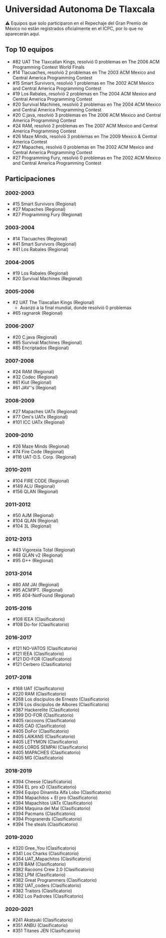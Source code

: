 # Universidad Autonoma De Tlaxcala

:warning: Equipos que solo participaron en el Repechaje del Gran Premio de México no están registrados oficialmente en el ICPC, por lo que no aparecerán aquí.

## Top 10 equipos

- #82 UAT The Tlaxcallan Kings, resolvió 0 problemas en The 2006 ACM Programming Contest World Finals
- #14 Tlacuaches, resolvió 2 problemas en The 2003 ACM Mexico and Central America Programming Contest
- #15 Smart Survivors, resolvió 1 problemas en The 2002 ACM Mexico and Central America Programming Contest
- #19 Los Rabales, resolvió 2 problemas en The 2004 ACM Mexico and Central America Programming Contest
- #20 Survival Machines, resolvió 2 problemas en The 2004 ACM Mexico and Central America Programming Contest
- #20 C.java, resolvió 3 problemas en The 2006 ACM Mexico and Central America Programming Contest
- #24 RAM, resolvió 2 problemas en The 2007 ACM Mexico and Central America Programming Contest
- #26 Maze Minds, resolvió 3 problemas en The 2009 Mexico & Central America Contest
- #27 Mapaches, resolvió 0 problemas en The 2002 ACM Mexico and Central America Programming Contest
- #27 Programming Fury, resolvió 0 problemas en The 2002 ACM Mexico and Central America Programming Contest

## Participaciones

### 2002-2003

- #15 Smart Survivors (Regional)
- #27 Mapaches (Regional)
- #27 Programming Fury (Regional)

### 2003-2004

- #14 Tlacuaches (Regional)
- #41 Smart Survivors (Regional)
- #41 Los Rabales (Regional)

### 2004-2005

- #19 Los Rabales (Regional)
- #20 Survival Machines (Regional)

### 2005-2006

- #2 UAT The Tlaxcallan Kings (Regional)
  - Avanzó a la final mundial, donde resolvió 0 problemas
- #65 ragnarok (Regional)

### 2006-2007

- #20 C.java (Regional)
- #85 Survival Machines (Regional)
- #85 Encriptados (Regional)

### 2007-2008

- #24 RAM (Regional)
- #32 Codec (Regional)
- #61 Kiut (Regional)
- #61 JAV''s (Regional)

### 2008-2009

- #27 Mapaches UATx (Regional)
- #77 Omi's UATx (Regional)
- #101 ICC UATx (Regional)

### 2009-2010

- #26 Maze Minds (Regional)
- #74 Fire Code (Regional)
- #116 UAT-D.S. Corp. (Regional)

### 2010-2011

- #104 FIRE CODE (Regional)
- #149 ALU (Regional)
- #156 QLAN (Regional)

### 2011-2012

- #50 AJM (Regional)
- #104 QLAN (Regional)
- #104 3L (Regional)

### 2012-2013

- #43 Vigorexia Total (Regional)
- #68 QLAN v2 (Regional)
- #95 G++ (Regional)

### 2013-2014

- #80 AM JAI (Regional)
- #95 ACM1PT. (Regional)
- #95 404-NotFound (Regional)

### 2015-2016

- #108 IEEA (Clasificatorio)
- #108 Do-for (Clasificatorio)

### 2016-2017

- #121 NO-VATOS (Clasificatorio)
- #121 IEEA (Clasificatorio)
- #121 DO-FOR (Clasificatorio)
- #121 Cerbero (Clasificatorio)

### 2017-2018

- #168 UAT (Clasificatorio)
- #220 RAM (Clasificatorio)
- #268 Los discípulos de Ernesto (Clasificatorio)
- #376 Los discípulos de Albores (Clasificatorio)
- #387 Hackerelite (Clasificatorio)
- #399 DO-FOR (Clasificatorio)
- #405 raccoons (Clasificatorio)
- #405 CAD (Clasificatorio)
- #405 DoFor (Clasificatorio)
- #405 LAIKANS (Clasificatorio)
- #405 LETYMON (Clasificatorio)
- #405 LORDS SEMPAI (Clasificatorio)
- #405 MAPACHES (Clasificatorio)
- #405 MG (Clasificatorio)

### 2018-2019

- #394 Cheese (Clasificatorio)
- #394 EL pro xD (Clasificatorio)
- #394 Equipo Dinamita Alfa Lobo (Clasificatorio)
- #394 Mapachitos + El pro (Clasificatorio)
- #394 Mapachitos UATx (Clasificatorio)
- #394 Maquina del Mal (Clasificatorio)
- #394 Pacmans (Clasificatorio)
- #394 Progranerds (Clasificatorio)
- #394 The steals (Clasificatorio)

### 2019-2020

- #320 Gree_You (Clasificatorio)
- #341 Los Charks (Clasificatorio)
- #364 UAT_Mapachitos (Clasificatorio)
- #378 BAM (Clasificatorio)
- #382 Racoons Crew 2.0 (Clasificatorio)
- #382 LPM (Clasificatorio)
- #382 Great Programmers (Clasificatorio)
- #382 UAT_coders (Clasificatorio)
- #382 Traitors (Clasificatorio)
- #382 Los Padrotes (Clasificatorio)

### 2020-2021

- #241 Akatsuki (Clasificatorio)
- #351 ANBU (Clasificatorio)
- #351 Titanes JEN (Clasificatorio)



